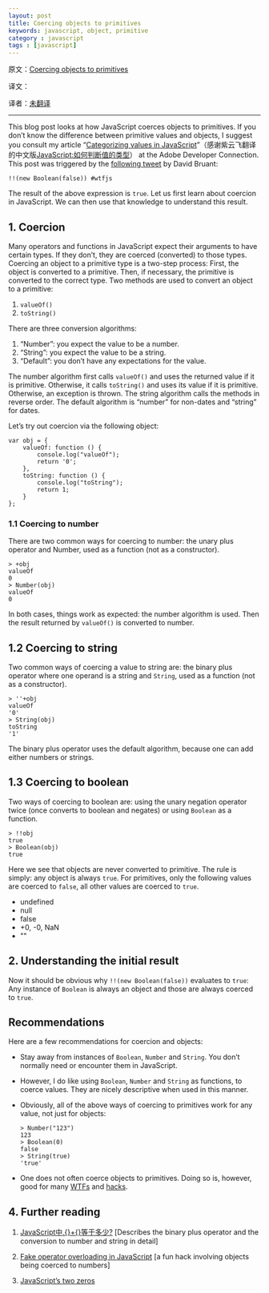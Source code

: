 ```yaml
---
layout: post
title: Coercing objects to primitives
keywords: javascript, object, primitive
category : javascript
tags : [javascript]
---
```


原文：[Coercing objects to primitives](http://www.2ality.com/2012/11/coercing-objects.html)

译文：[]()

译者：[未翻译]()

----------------------------------------------------

This blog post looks at how JavaScript coerces objects to primitives. 
If you don’t know the difference between primitive values and objects, 
I suggest you consult my article “[Categorizing values in JavaScript][]”（感谢紫云飞翻译的中文版[JavaScript:如何判断值的类型](http://www.cnblogs.com/ziyunfei/archive/2012/10/11/2717057.html)） at the Adobe Developer Connection. 
This post was triggered by the [following tweet][] by David Bruant:

[Categorizing values in JavaScript]: http://www.adobe.com/devnet/html5/articles/categorizing-values-in-javascript.html
[following tweet]: https://twitter.com/DavidBruant/status/273451064764805120

	!!(new Boolean(false)) #wtfjs

The result of the above expression is `true`. 
Let us first learn about coercion in JavaScript. 
We can then use that knowledge to understand this result.

## 1. Coercion

Many operators and functions in JavaScript expect their arguments to have certain types. 
If they don’t, they are coerced (converted) to those types. 
Coercing an object to a primitive type is a two-step process: First, the object is converted to a primitive. 
Then, if necessary, the primitive is converted to the correct type. 
Two methods are used to convert an object to a primitive:

1. `valueOf()`
2. `toString()`

There are three conversion algorithms:

1. “Number”: you expect the value to be a number.
2. “String”: you expect the value to be a string.
3. “Default”: you don’t have any expectations for the value.

The number algorithm first calls `valueOf()` and uses the returned value if it is primitive. 
Otherwise, it calls `toString()` and uses its value if it is primitive. 
Otherwise, an exception is thrown. 
The string algorithm calls the methods in reverse order. 
The default algorithm is “number” for non-dates and “string” for dates.

Let’s try out coercion via the following object:

    var obj = {
        valueOf: function () {
            console.log("valueOf");
            return '0';
        },
        toString: function () {
            console.log("toString");
            return 1;
        }
    };

### 1.1 Coercing to number

There are two common ways for coercing to number: the unary plus operator and Number, used as a function (not as a constructor).

    > +obj
    valueOf
    0
    > Number(obj)
    valueOf
    0

In both cases, things work as expected: the number algorithm is used. 
Then the result returned by `valueOf()` is converted to number.

## 1.2 Coercing to string

Two common ways of coercing a value to string are: 
the binary plus operator where one operand is a string and `String`, 
used as a function (not as a constructor).

    > ''+obj
    valueOf
    '0'
    > String(obj)
    toString
    '1'

The binary plus operator uses the default algorithm, because one can add either numbers or strings.

## 1.3 Coercing to boolean

Two ways of coercing to boolean are: 
using the unary negation operator twice (once converts to boolean and negates) or using `Boolean` as a function.

    > !!obj
    true
    > Boolean(obj)
    true

Here we see that objects are never converted to primitive. 
The rule is simply: any object is always `true`. 
For primitives, only the following values are coerced to `false`, all other values are coerced to `true`.

* undefined
* null
* false
* +0, -0, NaN
* ""

## 2. Understanding the initial result

Now it should be obvious why `!!(new Boolean(false))` evaluates to `true`: 
Any instance of `Boolean` is always an object and those are always coerced to `true`.

## Recommendations

Here are a few recommendations for coercion and objects:

*	Stay away from instances of `Boolean`, `Number` and `String`. 
	You don’t normally need or encounter them in JavaScript.

*	However, I do like using `Boolean`, `Number` and `String` as functions, to coerce values. 
	They are nicely descriptive when used in this manner.

*	Obviously, all of the above ways of coercing to primitives work for any value, not just for objects:

	    > Number("123")
	    123
	    > Boolean(0)
	    false
	    > String(true)
	    'true'

*	One does not often coerce objects to primitives. 
	Doing so is, however, good for many [WTFs][1] and [hacks][2].

## 4. Further reading

1. [JavaScript中,{}+{}等于多少?][1] [Describes the binary plus operator and the conversion to number and string in detail]

2. [Fake operator overloading in JavaScript][2] [a fun hack involving objects being coerced to numbers]

3. [JavaScript’s two zeros][3]

[1]: http://justjavac.com/javascript/2012/12/20/object-plus-object.html
[2]: http://www.2ality.com/2011/12/fake-operator-overloading.html
[3]: http://www.2ality.com/2012/03/signedzero.html
